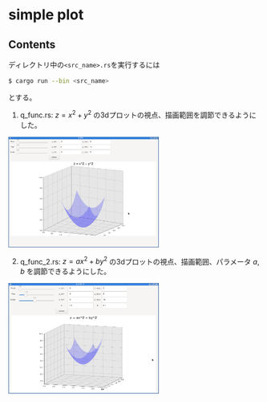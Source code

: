 # simple plot

## Contents 

ディレクトリ中の`<src_name>.rs`を実行するには

```bash
$ cargo run --bin <src_name>
```

とする。

1. q\_func.rs: $z = x^2 + y^2$ の3dプロットの視点、描画範囲を調節できるようにした。
<img src="figure/q_func_gtk.png" width="300" height="220">

2. q\_func\_2.rs: $z = ax^2 + by^2$ の3dプロットの視点、描画範囲、パラメータ $a,b$ を調節できるようにした。 
<img src="figure/q_func_2_gtk.png" width="300" height="220">
